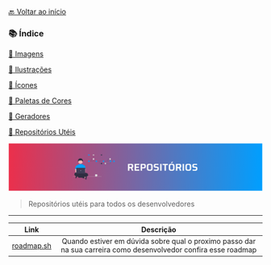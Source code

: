 [🔙 Voltar ao início](../../README.md)<br>

### 📚 Índice

[📌 Imagens](imagens.md)

[📌 Ilustrações](ilustracoes.md)

[📌 Ícones](icones.md)

[📌 Paletas de Cores](paletas.md)

[📌 Geradores](geradores.md)

[📌 Repositórios Utéis](repositorios.md)

<img src="../../assets/banners/repositorios.png">

> Repositórios utéis para todos os desenvolvedores

---

| Link      | Descrição | 
| ---------- | :------: | 
| [roadmap.sh](https://github.com/kamranahmedse/developer-roadmap) | Quando estiver em dúvida sobre qual o proximo passo dar na sua carreira como desenvolvedor confira esse roadmap